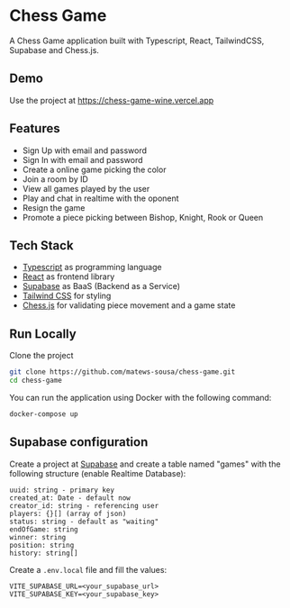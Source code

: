 # Chess Game

A Chess Game application built with Typescript, React, TailwindCSS, Supabase and Chess.js.

## Demo

Use the project at https://chess-game-wine.vercel.app

## Features

- Sign Up with email and password
- Sign In with email and password
- Create a online game picking the color
- Join a room by ID
- View all games played by the user
- Play and chat in realtime with the oponent
- Resign the game
- Promote a piece picking between Bishop, Knight, Rook or Queen

## Tech Stack

- [Typescript](https://www.typescriptlang.org) as programming language
- [React](https://reactjs.org) as frontend library
- [Supabase](https://supabase.com) as BaaS (Backend as a Service)
- [Tailwind CSS](https://tailwindcss.com) for styling
- [Chess.js](https://github.com/jhlywa/chess.js) for validating piece movement and a game state

## Run Locally

Clone the project

```bash
git clone https://github.com/matews-sousa/chess-game.git
cd chess-game
```

You can run the application using Docker with the following command:

```bash
docker-compose up
```

## Supabase configuration

Create a project at [Supabase](https://supabase.com) and create a table named "games" with the following structure (enable Realtime Database):

```
uuid: string - primary key
created_at: Date - default now
creator_id: string - referencing user
players: {}[] (array of json)
status: string - default as "waiting"
endOfGame: string
winner: string
position: string
history: string[]
```

Create a `.env.local` file and fill the values:

```
VITE_SUPABASE_URL=<your_supabase_url>
VITE_SUPABASE_KEY=<your_supabase_key>
```
